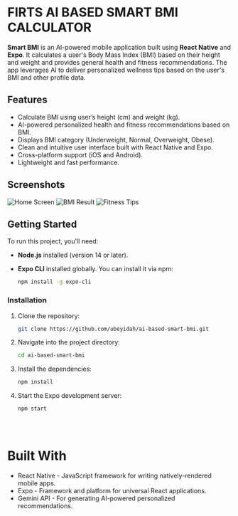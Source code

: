 # FIRTS AI BASED SMART BMI CALCULATOR

**Smart BMI** is an AI-powered mobile application built using **React Native** and **Expo**. It calculates a user's Body Mass Index (BMI) based on their height and weight and provides general health and fitness recommendations. The app leverages AI to deliver personalized wellness tips based on the user's BMI and other profile data.

## Features

- Calculate BMI using user’s height (cm) and weight (kg).
- AI-powered personalized health and fitness recommendations based on BMI.
- Displays BMI category (Underweight, Normal, Overweight, Obese).
- Clean and intuitive user interface built with React Native and Expo.
- Cross-platform support (iOS and Android).
- Lightweight and fast performance.

## Screenshots

![Home Screen](path_to_home_screen_image)
![BMI Result](path_to_result_screen_image)
![Fitness Tips](path_to_fitness_screen_image)

## Getting Started

To run this project, you'll need:

- **Node.js** installed (version 14 or later).
- **Expo CLI** installed globally. You can install it via npm:

  ```bash
  npm install -g expo-cli

### Installation

1. Clone the repository:

   ```bash
   git clone https://github.com/ubeyidah/ai-based-smart-bmi.git
   
2. Navigate into the project directory:

   ```bash
   cd ai-based-smart-bmi
   
3. Install the dependencies:

   ```bash
   npm install
   
4. Start the Expo development server:

   ```bash
   npm start





# Built With
  - React Native - JavaScript framework for writing natively-rendered mobile apps.
  - Expo - Framework and platform for universal React applications.
  - Gemini API - For generating AI-powered personalized recommendations.
